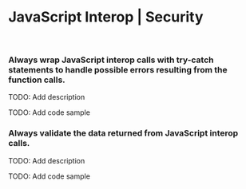 # JavaScript Interop | Security
<br>


### Always wrap JavaScript interop calls with try-catch statements to handle possible errors resulting from the function calls.

TODO: Add description

TODO: Add code sample
<br>


### Always validate the data returned from JavaScript interop calls.

TODO: Add description

TODO: Add code sample
<br>
